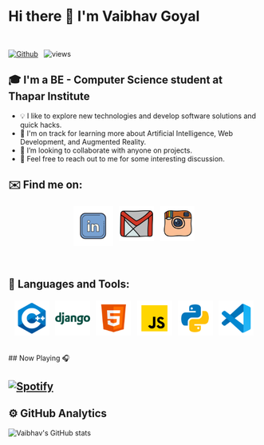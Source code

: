 # Hi there 👋 I'm Vaibhav Goyal 
<br />

[![Github](https://img.shields.io/github/followers/vaibhav-goyal-1610?label=Follow&style=social)](https://github.com/vaibhav-goyal-1610) &nbsp; ![views](https://komarev.com/ghpvc/?username=vaibhav-goyal-1610)

## 🎓 I'm a BE - Computer Science student at Thapar Institute

* 💡  I like to explore new technologies and develop software solutions and quick hacks.
* 🌱  I'm on track for learning more about Artificial Intelligence, Web Development, and Augmented Reality.
* 👯 I’m looking to collaborate with anyone on projects.
* 💬  Feel free to reach out to me for some interesting discussion.

## ✉️ Find me on:

<p align="center">
 <a href="https://www.linkedin.com/in/vaibhav-goyal-782522190/"><img src="lld2.png" alt="LinkedIn" height="80" style="vertical-align:top; margin:4px"></a>
 <a href="mailto:goyal.vaibhav1610@gmail.com"> <img src="gmail.png" alt="" height="70" style="vertical-align:top; margin:4px"></a>
 <a href="https://instagram.com/vaibhav___goyal"> <img src="insta.png" alt="Python" height="70" style="vertical-align:top; margin:4px"></a>
</p>

<br />

## 🧰 Languages and Tools:
<p align="center">
<img src="cpp.png" alt="CPP" height="70" style="vertical-align:top; margin:4px">
<img src="django.png" alt="Django" height="70" style="vertical-align:top; margin:4px">
<img src="html.png" alt="HTML" height="70" style="vertical-align:top; margin:4px">
<img src="js.png" alt="JS" height="70" style="vertical-align:top; margin:4px">


<img src="py.png" alt="PYTHON" height="70" style="vertical-align:top; margin:4px">

<img src="vs.png" alt="Visual Studio" height="70" style="vertical-align:top; margin:4px">
</p>

<br />
## Now Playing 🎧

[![Spotify](https://github-readme-remake.vercel.app/api/spotify)](https://open.spotify.com/user/3h01l0jken7vrhrvroydyx8ke)
<br/>
---
## ⚙️  GitHub Analytics

![Vaibhav's GitHub stats](https://github-readme-stats.vercel.app/api?username=vaibhav-goyal-1610&theme=dark&show_icons=true) &nbsp; <!--![Top Langs](https://github-readme-stats.vercel.app/api/top-langs/?username=vaibhav-goyal-1610&theme=dark)-->

